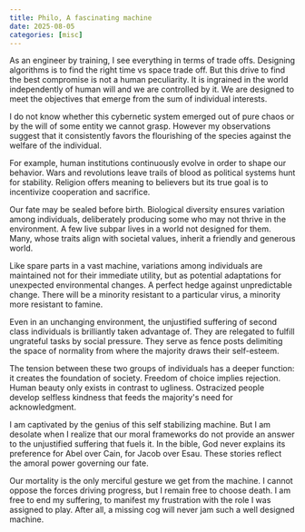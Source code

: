 ```yaml
---
title: Philo, A fascinating machine
date: 2025-08-05
categories: [misc]
---
```


As an engineer by training, I see everything in terms of trade offs. Designing algorithms is to find the right time vs space trade off. But this drive to find the best compromise is not a human peculiarity. It is ingrained in the world independently of human will and we are controlled by it. We are designed to meet the objectives that emerge from the sum of individual interests.

I do not know whether this cybernetic system emerged out of pure chaos or by the will of some entity we cannot grasp. However my observations suggest that it consistently favors the flourishing of the species against the welfare of the individual.

For example, human institutions continuously evolve in order to shape our behavior. Wars and revolutions leave trails of blood as political systems hunt for stability. Religion offers meaning to believers but its true goal is to incentivize cooperation and sacrifice.

Our fate may be sealed before birth. Biological diversity ensures variation among individuals, deliberately producing some who may not thrive in the environment. A few live subpar lives in a world not designed for them. Many, whose traits align with societal values, inherit a friendly and generous world.

Like spare parts in a vast machine, variations among individuals are maintained not for their immediate utility, but as potential adaptations for unexpected environmental changes. A perfect hedge against unpredictable change. There will be a minority resistant to a particular virus, a minority more resistant to famine.

Even in an unchanging environment, the unjustified suffering of second class individuals is brilliantly taken advantage of. They are relegated to fulfill ungrateful tasks by social pressure. They serve as fence posts delimiting the space of normality from where the majority draws their self-esteem.

The tension between these two groups of individuals has a deeper function: it creates the foundation of society. Freedom of choice implies rejection. Human beauty only exists in contrast to ugliness. Ostracized people develop selfless kindness that feeds the majority's need for acknowledgment.

I am captivated by the genius of this self stabilizing machine. But I am desolate when I realize that our moral frameworks do not provide an answer to the unjustified suffering that fuels it. In the bible, God never explains its preference for Abel over Cain, for Jacob over Esau. These stories reflect the amoral power governing our fate.

Our mortality is the only merciful gesture we get from the machine. I cannot oppose the forces driving progress, but I remain free to choose death. I am free to end my suffering, to manifest my frustration with the role I was assigned to play. After all, a missing cog will never jam such a well designed machine.

